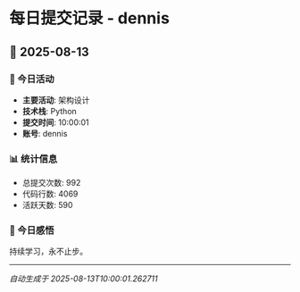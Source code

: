 # 每日提交记录 - dennis

## 📅 2025-08-13

### 🎯 今日活动
- **主要活动**: 架构设计
- **技术栈**: Python
- **提交时间**: 10:00:01
- **账号**: dennis

### 📊 统计信息
- 总提交次数: 992
- 代码行数: 4069
- 活跃天数: 590

### 💭 今日感悟
持续学习，永不止步。

---
*自动生成于 2025-08-13T10:00:01.262711*
